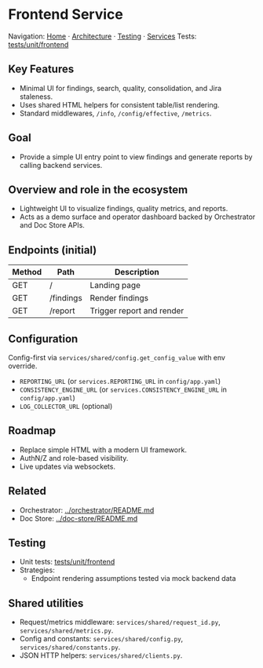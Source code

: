 # Frontend Service

Navigation: [Home](../../README.md) · [Architecture](../../docs/architecture/) · [Testing](../../docs/guides/TESTING_GUIDE.md) · [Services](../README_SERVICES.md)
Tests: [tests/unit/frontend](../../tests/unit/frontend)

## Key Features
- Minimal UI for findings, search, quality, consolidation, and Jira staleness.
- Uses shared HTML helpers for consistent table/list rendering.
- Standard middlewares, `/info`, `/config/effective`, `/metrics`.

## Goal
- Provide a simple UI entry point to view findings and generate reports by calling backend services.

## Overview and role in the ecosystem
- Lightweight UI to visualize findings, quality metrics, and reports.
- Acts as a demo surface and operator dashboard backed by Orchestrator and Doc Store APIs.

## Endpoints (initial)
| Method | Path | Description |
|--------|------|-------------|
| GET | / | Landing page |
| GET | /findings | Render findings |
| GET | /report | Trigger report and render |

## Configuration
Config-first via `services/shared/config.get_config_value` with env override.

- `REPORTING_URL` (or `services.REPORTING_URL` in `config/app.yaml`)
- `CONSISTENCY_ENGINE_URL` (or `services.CONSISTENCY_ENGINE_URL` in `config/app.yaml`)
- `LOG_COLLECTOR_URL` (optional)

## Roadmap
- Replace simple HTML with a modern UI framework.
- AuthN/Z and role-based visibility.
- Live updates via websockets.

## Related
- Orchestrator: [../orchestrator/README.md](../orchestrator/README.md)
- Doc Store: [../doc-store/README.md](../doc-store/README.md)

## Testing
- Unit tests: [tests/unit/frontend](../../tests/unit/frontend)
- Strategies:
  - Endpoint rendering assumptions tested via mock backend data

## Shared utilities
- Request/metrics middleware: `services/shared/request_id.py`, `services/shared/metrics.py`.
- Config and constants: `services/shared/config.py`, `services/shared/constants.py`.
- JSON HTTP helpers: `services/shared/clients.py`.

